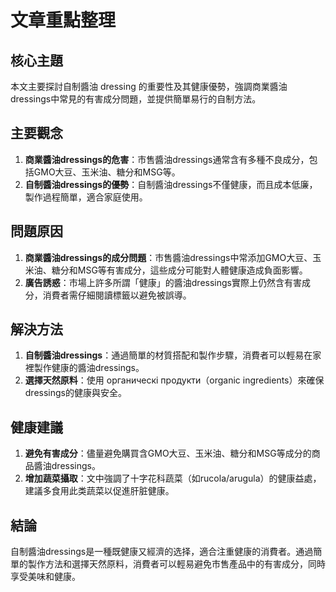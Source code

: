 # 文章重點整理

## 核心主題  
本文主要探討自制醬油 dressing 的重要性及其健康優勢，強調商業醬油dressings中常見的有害成分問題，並提供簡單易行的自制方法。

## 主要觀念  
1. **商業醬油dressings的危害**：市售醬油dressings通常含有多種不良成分，包括GMO大豆、玉米油、糖分和MSG等。  
2. **自制醬油dressings的優勢**：自制醬油dressings不僅健康，而且成本低廉，製作過程簡單，適合家庭使用。  

## 問題原因  
1. **商業醬油dressings的成分問題**：市售醬油dressings中常添加GMO大豆、玉米油、糖分和MSG等有害成分，這些成分可能對人體健康造成負面影響。  
2. **廣告誘惑**：市場上許多所謂「健康」的醬油dressings實際上仍然含有害成分，消費者需仔細閱讀標籤以避免被誤導。  

## 解決方法  
1. **自制醬油dressings**：通過簡單的材質搭配和製作步驟，消費者可以輕易在家裡製作健康的醬油dressings。  
2. **選擇天然原料**：使用 органическі продукти（organic ingredients）來確保dressings的健康與安全。  

## 健康建議  
1. **避免有害成分**：儘量避免購買含GMO大豆、玉米油、糖分和MSG等成分的商品醬油dressings。  
2. **增加蔬菜攝取**：文中強調了十字花科蔬菜（如rucola/arugula）的健康益處，建議多食用此类蔬菜以促進肝脏健康。  

## 結論  
自制醬油dressings是一種既健康又經濟的选择，適合注重健康的消費者。通過簡單的製作方法和選擇天然原料，消費者可以輕易避免市售產品中的有害成分，同時享受美味和健康。